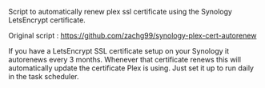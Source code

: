 Script to automatically renew plex ssl certificate using the Synology LetsEncrypt certificate.

Original script : https://github.com/zachg99/synology-plex-cert-autorenew

If you have a LetsEncrypt SSL certificate setup on your Synology it autorenews every 3 months. 
Whenever that certificate renews this will automatically update the certificate Plex is using. 
Just set it up to run daily in the task scheduler.
